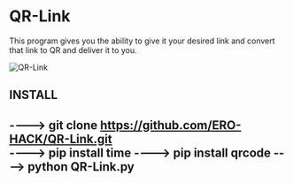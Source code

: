 # QR-Link
This program gives you the ability to give it your desired link and convert that link to QR and deliver it to you.

![QR-Link](https://github.com/ERO-HACK/QR-Link/assets/72475141/f9c29f87-3f7d-45eb-b278-49547c44b150)


INSTALL
--------------------------------------------------------
----> git clone https://github.com/ERO-HACK/QR-Link.git
<br>
----> pip install time
----> pip install qrcode
----> python QR-Link.py
--------------------------------------------------------
